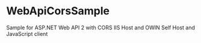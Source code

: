 WebApiCorsSample
================

Sample for ASP.NET Web API 2 with CORS IIS Host and OWIN Self Host and JavaScript client
